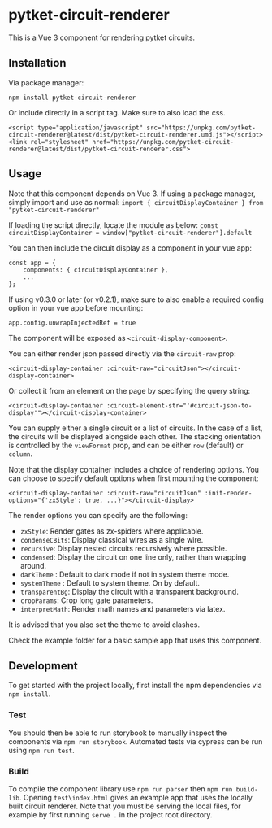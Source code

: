 # pytket-circuit-renderer

This is a Vue 3 component for rendering pytket circuits.

## Installation
Via package manager:
```
npm install pytket-circuit-renderer
```

Or include directly in a script tag. Make sure to also load the css.
```
<script type="application/javascript" src="https://unpkg.com/pytket-circuit-renderer@latest/dist/pytket-circuit-renderer.umd.js"></script>
<link rel="stylesheet" href="https://unpkg.com/pytket-circuit-renderer@latest/dist/pytket-circuit-renderer.css">
```

## Usage
Note that this component depends on Vue 3.
If using a package manager, simply import and use as normal:
```import { circuitDisplayContainer } from "pytket-circuit-renderer"```

If loading the script directly, locate the module as below:
```const circuitDisplayContainer = window["pytket-circuit-renderer"].default```

You can then include the circuit display as a component in your vue app:
```
const app = {
    components: { circuitDisplayContainer },
    ...
};
```
If using v0.3.0 or later (or v0.2.1), make sure to also enable a required config option in your vue app before mounting:
```
app.config.unwrapInjectedRef = true
```

The component will be exposed as `<circuit-display-component>`.

You can either render json passed directly via the `circuit-raw` prop:
```
<circuit-display-container :circuit-raw="circuitJson"></circuit-display-container>
```

Or collect it from an element on the page by specifying the query string:
```
<circuit-display-container :circuit-element-str="'#circuit-json-to-display'"></circuit-display-container>
```

You can supply either a single circuit or a list of circuits. In the case of a list, the circuits will be displayed
alongside each other. The stacking orientation is controlled by the `viewFormat` prop, 
and can be either `row` (default) or `column`.

Note that the display container includes a choice of rendering options. You can choose to specify 
default options when first mounting the component:
```
<circuit-display-container :circuit-raw="circuitJson" :init-render-options="{'zxStyle': true, ...}"></circuit-display>
```

The render options you can specify are the following:
- `zxStyle`: Render gates as zx-spiders where applicable.
- `condenseCBits`: Display classical wires as a single wire.
- `recursive`: Display nested circuits recursively where possible.
- `condensed`: Display the circuit on one line only, rather than wrapping around.
- `darkTheme` : Default to dark mode if not in system theme mode.
- `systemTheme` : Default to system theme. On by default.
- `transparentBg`: Display the circuit with a transparent background. 
- `cropParams`: Crop long gate parameters. 
- `interpretMath`: Render math names and parameters via latex.
 
It is advised that you also set the theme to avoid clashes.

Check the example folder for a basic sample app that uses this component.


## Development
To get started with the project locally, first install the npm dependencies via `npm install`.

### Test
You should then be able to run storybook to manually inspect the components via `npm run storybook`.
Automated tests via cypress can be run using `npm run test`.

### Build
To compile the component library use `npm run parser` then `npm run build-lib`.
Opening `test\index.html` gives an example app that uses the locally built circuit renderer.
Note that you must be serving the local files, for example by first running `serve .` in the project root directory.

